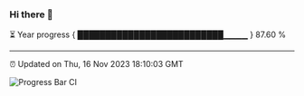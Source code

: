 ### Hi there 👋

⏳ Year progress { ██████████████████████████▁▁▁▁ } 87.60 %

---

⏰ Updated on Thu, 16 Nov 2023 18:10:03 GMT

![Progress Bar CI](https://github.com/Shyam-Makwana/GitHub-Actions-Demo/workflows/Progress%20Bar%20CI/badge.svg)
